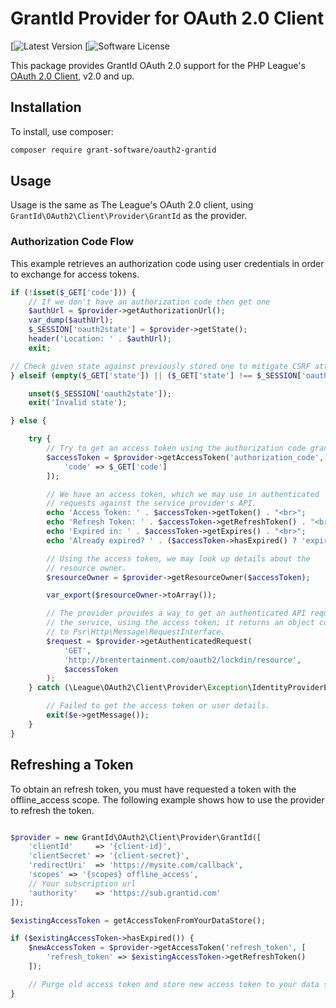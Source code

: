 # GrantId Provider for OAuth 2.0 Client

[![Latest Version](grant-software/oauth2-grantid)
[![Software License](https://github.com/grant-software/oauth2-grantid/blob/master/LICENSE)

This package provides GrantId OAuth 2.0 support for the PHP League's [OAuth 2.0 Client](https://github.com/thephpleague/oauth2-client), v2.0 and up.

## Installation

To install, use composer:

```bash
composer require grant-software/oauth2-grantid
```

## Usage

Usage is the same as The League's OAuth 2.0 client, using `GrantId\OAuth2\Client\Provider\GrantId` as the provider.

### Authorization Code Flow

This example retrieves an authorization code using user credentials in order to exchange for access tokens.

```php
if (!isset($_GET['code'])) {
    // If we don't have an authorization code then get one
    $authUrl = $provider->getAuthorizationUrl();
    var_dump($authUrl);
    $_SESSION['oauth2state'] = $provider->getState();
    header('Location: ' . $authUrl);
    exit;

// Check given state against previously stored one to mitigate CSRF attack
} elseif (empty($_GET['state']) || ($_GET['state'] !== $_SESSION['oauth2state'])) {

    unset($_SESSION['oauth2state']);
    exit('Invalid state');

} else {

    try {
        // Try to get an access token using the authorization code grant.
        $accessToken = $provider->getAccessToken('authorization_code', [
            'code' => $_GET['code']
        ]);

        // We have an access token, which we may use in authenticated
        // requests against the service provider's API.
        echo 'Access Token: ' . $accessToken->getToken() . "<br>";
        echo 'Refresh Token: ' . $accessToken->getRefreshToken() . "<br>";
        echo 'Expired in: ' . $accessToken->getExpires() . "<br>";
        echo 'Already expired? ' . ($accessToken->hasExpired() ? 'expired' : 'not expired') . "<br>";

        // Using the access token, we may look up details about the
        // resource owner.
        $resourceOwner = $provider->getResourceOwner($accessToken);

        var_export($resourceOwner->toArray());

        // The provider provides a way to get an authenticated API request for
        // the service, using the access token; it returns an object conforming
        // to Psr\Http\Message\RequestInterface.
        $request = $provider->getAuthenticatedRequest(
            'GET',
            'http://brentertainment.com/oauth2/lockdin/resource',
            $accessToken
        );
    } catch (\League\OAuth2\Client\Provider\Exception\IdentityProviderException $e) {

        // Failed to get the access token or user details.
        exit($e->getMessage());
    }
}
```

## Refreshing a Token

To obtain an refresh token, you must have requested a token with the offline_access scope. The following example shows 
how to use the provider to refresh the token.

```php

$provider = new GrantId\OAuth2\Client\Provider\GrantId([
    'clientId'     => '{client-id}',
    'clientSecret' => '{client-secret}',
    'redirectUri'  => 'https://mysite.com/callback',
    'scopes' => '{scopes} offline_access',
    // Your subscription url 
    'authority'    => 'https://sub.grantid.com'
]);

$existingAccessToken = getAccessTokenFromYourDataStore();

if ($existingAccessToken->hasExpired()) {
    $newAccessToken = $provider->getAccessToken('refresh_token', [
        'refresh_token' => $existingAccessToken->getRefreshToken()
    ]);

    // Purge old access token and store new access token to your data store.
}

```
